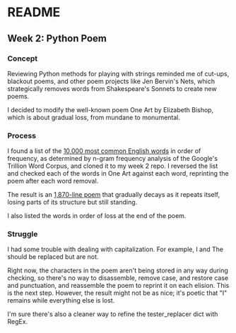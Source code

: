 # README

## Week 2: Python Poem


### Concept
Reviewing Python methods for playing with strings reminded me of cut-ups, blackout poems, and other poem projects like Jen Bervin's Nets, which strategically removes words from Shakespeare's Sonnets to create new poems. 

I decided to modify the well-known poem One Art by Elizabeth Bishop, which is about gradual loss, from mundane to monumental.


### Process
I found a list of the [10,000 most common English words](https://github.com/first20hours/google-10000-english) in order of frequency, as determined by n-gram frequency analysis of the Google's Trillion Word Corpus, and cloned it to my week 2 repo. I reversed the list and checked each of the words in One Art against each word, reprinting the poem after each word removal.

The result is an [1,870-line poem](https://github.com/iteratiii/spring-2023-python/blob/main/week2/PythonPoem.ipynb) that gradually decays as it repeats itself, losing parts of its structure but still standing.

I also listed the words in order of loss at the end of the poem.


### Struggle
I had some trouble with dealing with capitalization. For example, I and The should be replaced but are not. 

Right now, the characters in the poem aren't being stored in any way during checking, so there's no way to disassemble, remove case, and restore case and punctuation, and reassemble the poem to reprint it on each elision. This is the next step. However, the result might not be as nice; it's poetic that "I" remains while everything else is lost.

I'm sure there's also a cleaner way to refine the tester_replacer dict with RegEx.